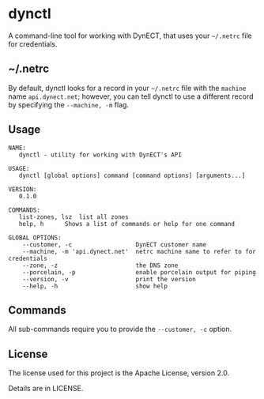 # dynctl

A command-line tool for working with DynECT, that uses your `~/.netrc` file for
credentials.

## ~/.netrc

By default, dynctl looks for a record in your `~/.netrc` file with the `machine`
name `api.dynect.net`; however, you can tell dynctl to use a different record by
specifying the `--machine, -m` flag.

## Usage

    NAME:
       dynctl - utility for working with DynECT's API
    
	USAGE:
	   dynctl [global options] command [command options] [arguments...]

	VERSION:
	   0.1.0

	COMMANDS:
	   list-zones, lsz	list all zones
       help, h		Shows a list of commands or help for one command

	GLOBAL OPTIONS:
		--customer, -c 			        DynECT customer name
		--machine, -m 'api.dynect.net'  netrc machine name to refer to for credentials
		--zone, -z 				        the DNS zone
		--porcelain, -p			        enable porcelain output for piping
		--version, -v			        print the version
		--help, -h				        show help

## Commands

All sub-commands require you to provide the `--customer, -c` option.

## License

The license used for this project is the Apache License, version 2.0.

Details are in LICENSE.
